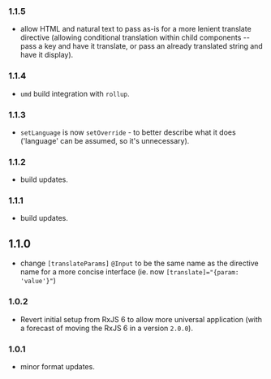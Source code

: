 ### 1.1.5

- allow HTML and natural text to pass as-is for a more lenient translate directive (allowing conditional translation within child components -- pass a key and have it translate, or pass an already translated string and have it display).

### 1.1.4

- `umd` build integration with `rollup`.

### 1.1.3

- `setLanguage` is now `setOverride` - to better describe what it does ('language' can be assumed, so it's unnecessary).

### 1.1.2

- build updates.

### 1.1.1

- build updates.

## 1.1.0

- change `[translateParams]` `@Input` to be the same name as the directive name for a more concise interface (ie. now `[translate]="{param: 'value'}"`)

### 1.0.2

- Revert initial setup from RxJS 6 to allow more universal application (with a forecast of moving the RxJS 6 in a version `2.0.0`).

### 1.0.1

- minor format updates.
